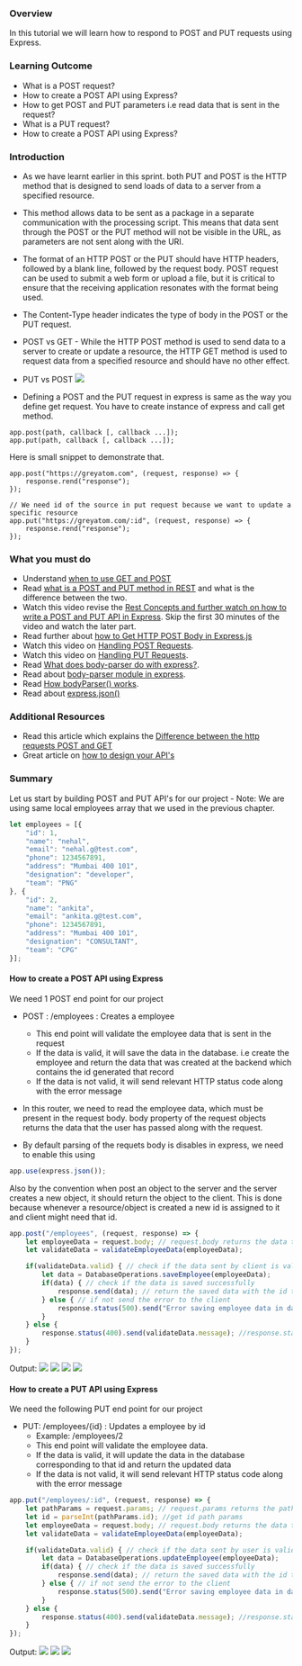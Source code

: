 ### Overview
In this tutorial we will learn how to respond to POST and PUT requests using Express.

### Learning Outcome
- What is a POST request?
- How to create a POST API using Express?
- How to get POST and PUT parameters i.e read data that is sent in the request?
- What is a PUT request?
- How to create a POST API using Express?

### Introduction
- As we have learnt earlier in this sprint. both PUT and POST is the HTTP method that is designed to send loads of data to a server from a specified resource.
- This method allows data to be sent as a package in a separate communication with the processing script. This means that data sent through the POST or the PUT method will not be visible in the URL, as parameters are not sent along with the URI.
- The format of an HTTP POST or the PUT should have HTTP headers, followed by a blank line, followed by the request body. POST request can be used to submit a web form or upload a file, but it is critical to ensure that the receiving application resonates with the format being used. 
- The Content-Type header indicates the type of body in the POST or the PUT request.
- POST vs GET - While the HTTP POST method is used to send data to a server to create or update a resource, the HTTP GET method is used to request data from a specified resource and should have no other effect.
- PUT vs POST
![](./images/putvspost.png)


- Defining a POST and the PUT request in express is same as the way you define get request. You have to create instance of express and call get method. 
```
app.post(path, callback [, callback ...]);
app.put(path, callback [, callback ...]);
```
Here is small snippet to demonstrate that.

```
app.post("https://greyatom.com", (request, response) => {
    response.rend("response");
});

// We need id of the source in put request because we want to update a specific resource
app.put("https://greyatom.com/:id", (request, response) => {
    response.rend("response");
});
```

### What you must do
- Understand [when to use GET and POST](https://www.diffen.com/difference/GET-vs-POST-HTTP-Requests)
- Read [what is a POST and PUT method in REST](https://javarevisited.blogspot.com/2016/10/difference-between-put-and-post-in-restful-web-service.html#axzz6I4IG9rMS) and what is the difference between the two.
- Watch this video revise the [Rest Concepts and further watch on how to write a POST and PUT API in Express](https://www.youtube.com/watch?v=pKd0Rpw7O48&t=65s). Skip the first 30 minutes of the video and watch the later part.
- Read further about [how to Get HTTP POST Body in Express.js](https://stackabuse.com/get-http-post-body-in-express-js/)
- Watch this video on [Handling POST Requests](https://www.youtube.com/watch?v=rin7gb9kdpk). 
- Watch this video on [Handling PUT Requests](https://www.youtube.com/watch?v=sEkRmVfc8XE).
- Read [What does body-parser do with express?](https://stackoverflow.com/questions/38306569/what-does-body-parser-do-with-express).
- Read about [body-parser module in express](https://expressjs.com/en/resources/middleware/body-parser.html).
- Read [How bodyParser() works](https://medium.com/@adamzerner/how-bodyparser-works-247897a93b90).
- Read about [express.json()](https://expressjs.com/en/api.html#express.json)

### Additional Resources
- Read this article which explains the [Difference between the http requests POST and GET](https://medium.com/@LazaroIbanez/difference-between-the-http-requests-post-and-get-3b4ed40164c1)
- Great article on [how to design your API's](https://docs.microsoft.com/en-us/azure/architecture/best-practices/api-design)


### Summary 
Let us start by building POST and PUT API's for our project -
Note: We are using same local employees array that we used in the previous chapter.
```js
let employees = [{
    "id": 1,
    "name": "nehal",
    "email": "nehal.g@test.com",
    "phone": 1234567891,
    "address": "Mumbai 400 101",
    "designation": "developer",
    "team": "PNG"
}, {
    "id": 2,
    "name": "ankita",
    "email": "ankita.g@test.com",
    "phone": 1234567891,
    "address": "Mumbai 400 101",
    "designation": "CONSULTANT",
    "team": "CPG"
}];
```

#### How to create a POST API using Express
We need 1 POST end point for our project 
- POST : /employees : Creates a employee
    - This end point will validate the employee data that is sent in the request
    - If the data is valid, it will save the data in the database. i.e create the employee and return the data that was created at the backend which contains the id generated that record
    - If the data is not valid, it will send relevant HTTP status code along with the error message

- In this router, we need to read the employee data, which must be present in the request body. body property of the request objects returns the data that the user has passed along with the request.
- By default parsing of the requets body is disables in express, we need to enable this using 
```js
app.use(express.json());
```

Also by the convention when post an object to the server and the server creates a new object, it should return the object to the client. This is done because whenever a resource/object is created a new id is assigned to it and client might need that id.

```js
app.post("/employees", (request, response) => {
    let employeeData = request.body; // request.body returns the data the client has sent in the request
    let validateData = validateEmployeeData(employeeData);

    if(validateData.valid) { // check if the data sent by client is valid if not send bad request error to the client
        let data = DatabaseOperations.saveEmployee(employeeData);
        if(data) { // check if the data is saved successfully
            response.send(data); // return the saved data with the id that is generated.
        } else { // if not send the error to the client
            response.status(500).send("Error saving employee data in database");
        }    
    } else {
        response.status(400).send(validateData.message); //response.status sets the hhtp status code of the response. By default it is 200. 400 means bad request from the client
    }
});
```

Output:
    ![](../7.%20project/images/6.png)
    ![](../7.%20project/images/7.png)
    ![](../7.%20project/images/8.png)
    ![](../7.%20project/images/9.png)


#### How to create a PUT API using Express
We need the following PUT end point for our project 
- PUT: /employees/{id} : Updates a employee by id
    - Example: /employees/2
    - This end point will validate the employee data.
    - If the data is valid, it will update the data in the database corresponding to that id and return the updated data
    - If the data is not valid, it will send relevant HTTP status code along with the error message

```js
app.put("/employees/:id", (request, response) => {
    let pathParams = request.params; // request.params returns the paths params object. 
    let id = parseInt(pathParams.id); //get id path params
    let employeeData = request.body; // request.body returns the data the client has sent in the request
    let validateData = validateEmployeeData(employeeData);

    if(validateData.valid) { // check if the data sent by user is valid if not send bad request error to the client
        let data = DatabaseOperations.updateEmployee(employeeData);
        if(data) { // check if the data is saved successfully
            response.send(data); // return the saved data with the id that is generated.
        } else { // if not send the error to the client
            response.status(500).send("Error saving employee data in database");
        }    
    } else {
        response.status(400).send(validateData.message); //response.status sets the hhtp status code of the response. By default it is 200. 400 means bad request from the client
    }
});
```

Output: 
    ![](../7.%20project/images/10.png)
    ![](../7.%20project/images/11.png)
    ![](../7.%20project/images/12.png)